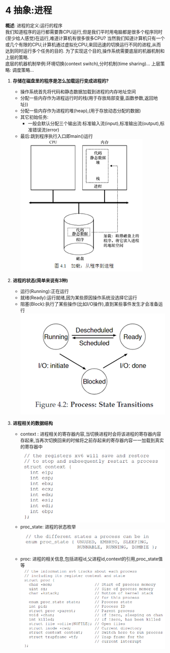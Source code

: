 4 抽象:进程
=
**概述**:
进程的定义:运行的程序    
我们知道程序的运行都需要靠CPU运行,但是我们平时用电脑都是很多个程序同时(至少给人感觉)在运行,难道计算机有很多很多CPU? 当然我们知道计算机只有一个或几个有限的CPU,计算机通过虚拟化CPU,来回迅速的切换运行不同的进程,从而达到同时运行多个任务的目的.
为了实现这个目的,操作系统需要底层的机器机制和上层的策略.  
底层的机器机制举例:环境切换(context switch),分时机制(time sharing)...
上层策略: 调度策略...


1.  **存储在磁盘里的程序是怎么加载运行变成进程的?**
    *   操作系统首先将代码和静态数据加载到进程的内存地址空间
    *   分配一些内存作为进程运行时的栈(用于存放局部变量,函数参数,返回地址))
    *   分配一些内存作为进程的堆(heap),(用于存放动态分配的数据)
    *   其它初始任务:
        *   一般会默认分配三个输出流:标准输入流(input),标准输出流(output),标准错误流(error)
    *   最后:跳到程序执行入口即main()运行
    ![](img/loading_program.png)

2.  **进程的状态(简单来说有3种)**
    *   运行(Running):正在运行
    *   就绪(Ready):运行就绪,因为某些原因操作系统没选择它运行
    *   阻塞(Block):执行了某些操作(比如I/O操作),直到某些事件发生才会准备运行
    ![](img/process_state.png)

3.  **进程相关的数据结构**
    *   context : 进程相关的寄存器内容,当切换进程时会将该进程的寄存器内容存起来,当再次切换回来的时候将之前存起来的寄存器内容一一加载到真实的寄存器中
        ![](img/context.png)
    *   proc_state: 进程的状态枚举
        ![](img/proc_state.png)
    *   proc: 进程的相关信息,包括进程id,父进程id,context的引用,proc_state值等
        ![](img/proc.png)
